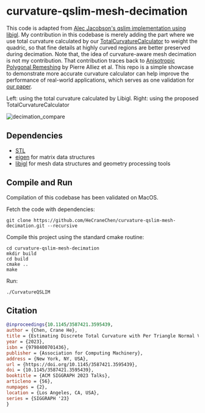 # curvature-qslim-mesh-decimation

This code is adapted from [Alec Jacobson's qslim implementation using libigl](https://www.alecjacobson.com/weblog/?tag=qslim). My contribution in this codebase is merely adding the part where we use total curvature calculated by our [TotalCurvatureCalculator](https://github.com/HeCraneChen/total-curvature-estimation.git) to weight the quadric, so that fine details at highly curved regions are better preserved during decimation. Note that, the idea of curvature-aware mesh decimation is not my contribution. That contribution traces back to [Anisotropic Polygonal Remeshing](https://dl.acm.org/doi/pdf/10.1145/1201775.882296) by Pierre Alliez et al. This repo is a simple showcase to demonstrate more accurate curvature calculator can help improve the performance of real-world applications, which serves as one validation for [our paper](https://dl.acm.org/doi/abs/10.1145/3587421.3595439). 

Left: using the total curvature calculated by Libigl. Right: using the proposed TotalCurvatureCalculator

![decimation_compare](https://github.com/HeCraneChen/curvature-qslim-mesh-decimation/assets/33951209/6d5c1d67-8db5-4163-b8df-85acb6f614f5)

## Dependencies

- [STL](https://www.geeksforgeeks.org/the-c-standard-template-library-stl/)
- [eigen](https://eigen.tuxfamily.org/index.php?title=Main_Page) for matrix data structures
- [libigl](http://libigl.github.io/libigl/) for mesh data structures and geometry processing tools

## Compile and Run

Compilation of this codebase has been validated on MacOS.

Fetch the code with dependencies:

    git clone https://github.com/HeCraneChen/curvature-qslim-mesh-decimation.git --recursive

Compile this project using the standard cmake routine:

    cd curvature-qslim-mesh-decimation
    mkdir build
    cd build
    cmake ..
    make

Run:

    ./CurvatureQSLIM
    


## Citation

```bibtex
@inproceedings{10.1145/3587421.3595439,
author = {Chen, Crane He},
title = {Estimating Discrete Total Curvature with Per Triangle Normal Variation},
year = {2023},
isbn = {9798400701436},
publisher = {Association for Computing Machinery},
address = {New York, NY, USA},
url = {https://doi.org/10.1145/3587421.3595439},
doi = {10.1145/3587421.3595439},
booktitle = {ACM SIGGRAPH 2023 Talks},
articleno = {56},
numpages = {2},
location = {Los Angeles, CA, USA},
series = {SIGGRAPH '23}
}
```
